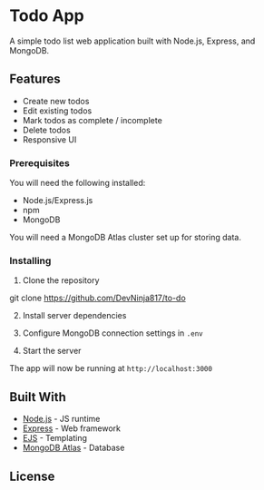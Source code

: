 # Todo App

A simple todo list web application built with Node.js, Express, and MongoDB.

## Features

- Create new todos
- Edit existing todos
- Mark todos as complete / incomplete  
- Delete todos
- Responsive UI

### Prerequisites

You will need the following installed:

- Node.js/Express.js
- npm
- MongoDB

You will need a MongoDB Atlas cluster set up for storing data.

### Installing

1. Clone the repository

git clone https://github.com/DevNinja817/to-do

2. Install server dependencies

3. Configure MongoDB connection settings in `.env` 

4. Start the server

The app will now be running at `http://localhost:3000`

## Built With

- [Node.js](https://nodejs.org/en/) - JS runtime 
- [Express](https://expressjs.com/) - Web framework
- [EJS](https://ejs.co/) - Templating 
- [MongoDB Atlas](https://www.mongodb.com/cloud/atlas) - Database

## License
